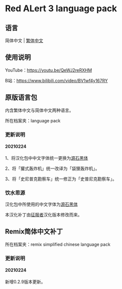 # Red ALert 3 language pack

## 语言

简体中文 | [繁体中文](./README.md)

## 使用说明

YouTube：https://youtu.be/QeWJ2reRXHM

B站：https://www.bilibili.com/video/BV1wf4y167RY

## 原版语言包

内含繁体中文与简体中文两种语言。

所在档案夹：language pack

### 更新说明

#### 20210224

1、将汉化包中中文字体统一更换为[源石黑体](https://github.com/ButTaiwan/genseki-font)

2、将「獾式轰炸机」统一改译为「袋狸轰炸机」。

3、将「史尼普克勘察车」统一修正为「史普尼克勘察车」。

### 饮水思源

汉化包中所使用的中文字体为[源石黑体](https://github.com/ButTaiwan/genseki-font)

本汉化补丁由[征服者](http://www.gamesir.net/channel.php?id=5)汉化版本修改而来。

## Remix简体中文补丁

所在档案夹：remix simplified chinese language pack

### 更新说明

#### 20210224

新增0.2.9版本更新。
